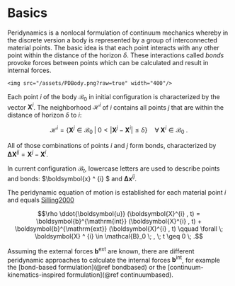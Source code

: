# Basics

Peridynamics is a nonlocal formulation of continuum mechanics whereby in the discrete version a body is represented by a group of interconnected material points.
The basic idea is that each point interacts with any other point within the distance of the horizon $\delta$. 
These interactions called *bonds* provoke forces between points which can be calculated and result in internal forces.

```@raw html
<img src="/assets/PDBody.png?raw=true" width="400"/>
```

Each point $i$ of the body $\mathcal{B}_0$ in initial configuration is characterized by the vector $\boldsymbol{X}^{i}$. The neighborhood $\mathcal{H}^i$ of $i$ contains all points $j$ that are within the distance of horizon $\delta$ to $i$:

```math
    \mathcal{H}^i = \{ \boldsymbol{X}^j \in \mathcal{B}_0 \; | \; 0 < \left| \boldsymbol{X}^j - \boldsymbol{X}^i \right| \leq \delta \} \quad \forall \; \boldsymbol{X}^i \in \mathcal{B}_0 \; .
```

All of those combinations of points $i$ and $j$ form bonds, characterized by 
$\boldsymbol{\Delta X}^{ij}= \boldsymbol{X}^j - \boldsymbol{X}^i$.

In current configuration $\mathcal{B}_t$, lowercase letters are used to describe points and bonds: $\boldsymbol{x} ^ {i} $ and $\boldsymbol{\Delta x}^{ij}$.

The peridynamic equation of motion is established for each material point $i$ and equals [Silling2000](@cite)
```math
\rho \ddot{\boldsymbol{u}} (\boldsymbol{X}^{i} , t) = \boldsymbol{b}^{\mathrm{int}} (\boldsymbol{X}^{i} , t) + \boldsymbol{b}^{\mathrm{ext}} (\boldsymbol{X}^{i} , t) 
    \qquad \forall \; \boldsymbol{X} ^ {i} \in \mathcal{B}_0 \; , \; t \geq 0 \; .
```

Assuming the external forces $\boldsymbol{b}^{\mathrm{ext}}$ are known, there are different peridynamic approaches to calculate the internal forces $\boldsymbol{b}^{\mathrm{int}}$, for example the [bond-based formulation](@ref bondbased) or the [continuum-kinematics-inspired formulation](@ref continuumbased).